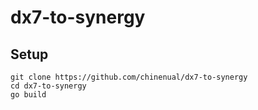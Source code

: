 # dx7-to-synergy

## Setup

```
git clone https://github.com/chinenual/dx7-to-synergy
cd dx7-to-synergy
go build
```
